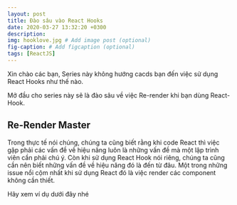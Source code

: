 ```yaml
---
layout: post
title: Đào sâu vào React Hooks
date: 2020-03-27 13:32:20 +0300
description: 
img: hooklove.jpg # Add image post (optional)
fig-caption: # Add figcaption (optional)
tags: [ReactJS]
---
```


Xin chào các bạn, Series này không hướng cacds bạn đến việc sử dụng React Hooks như thế nào.  

Mở đầu cho series này sẽ là đào sâu về việc Re-render khi bạn dùng React-Hook. 

## Re-Render Master
Trong thực tế nói chúng, chúng ta cũng biết rằng khi code React thì việc gặp phải các vấn đề về hiệu năng luôn là những vấn đề mà một lập trình viên cần phải chú ý. Còn khi sử dụng React Hook nói riêng, chúng ta cũng cần nên biết những vấn đề về hiệu năng đó là đến từ đâu.
Một trong những issue nổi cộm nhất khi sử dụng React đó là việc render các component không cần thiết.

Hãy xem ví dụ dưới đây nhé
